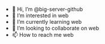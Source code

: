 - 👋 Hi, I’m @big-server-github
- 👀 I’m interested in web
- 🌱 I’m currently learning web
- 💞️ I’m looking to collaborate on web
- 📫 How to reach me web

<!---
big-server-github/big-server-github is a ✨ special ✨ repository because its `README.md` (this file) appears on your GitHub profile.
You can click the Preview link to take a look at your changes.
--->
